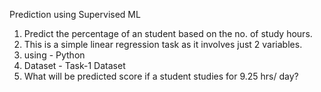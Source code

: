 Prediction using Supervised ML

1. Predict the percentage of an student based on the no. of study hours.
2. This is a simple linear regression task as it involves just 2 variables.
3. using - Python
4. Dataset - Task-1 Dataset
5. What will be predicted score if a student studies for 9.25 hrs/ day?